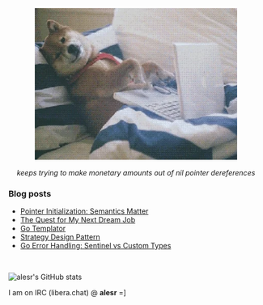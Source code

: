 <p align="center">
  <img src="assets/img/programmer.webp" alt="programmer">
</p>
<p align="center"><i>keeps trying to make monetary amounts out of nil pointer dereferences</i></p>

### Blog posts
<!-- BLOG-POST-LIST:START -->
- [Pointer Initialization: Semantics Matter](https://alesr.github.io/posts/intentional-go-code/)
- [The Quest for My Next Dream Job](https://alesr.github.io/posts/job-quest/)
- [Go Templator](https://alesr.github.io/posts/go-templator/)
- [Strategy Design Pattern](https://alesr.github.io/posts/strategy-pattern/)
- [Go Error Handling: Sentinel vs Custom Types](https://alesr.github.io/posts/go-errors/)
<!-- BLOG-POST-LIST:END -->

<br>

![alesr's GitHub stats](https://github-readme-stats-ivory-six-76.vercel.app/api?username=alesr&show=reviews,discussions_started,discussions_answered,prs_merged,prs_merged_percentage&hide=reviews,discussions_started,discussions_answered&show_icons=true&theme=tokyonight&rank_icon=github)


I am on IRC (libera.chat) @ **alesr** =]
